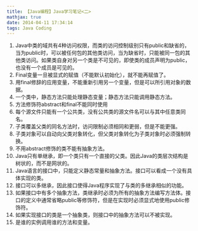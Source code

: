 ```yaml
---
title: 【Java编程】Java学习笔记<二>
mathjax: true
date: 2014-04-11 17:34:14
tags: Java Coding
---
```


1.    Java中类的域共有4种访问权限，而类的访问控制级别只有public和缺省的，当为public时，可以被任何包的其他类访问，当为缺省时，只能被同一包的其他类访问。如果类自身对另一个类是不可见的，即使类的成员声明为public，也没有一个成员是可见的。
2.    Final变量一旦被显式的赋值（不能默认初始化），就不能再赋值了。
3.    用final修辞的应用变量，不能重新引用另一个变量，但是可以所引用对象的数据。
4.    一个类中，静态方法只能处理静态变量；静态方法只能调用静态方法。
5.    方法修饰符abstract和final不能同时使用
6.    每个源文件只能有一个公共类，没有公共类的源文件名可以与其中任意类同名。
7.    子类覆盖父类的同名方法时，访问限制必须相同和更弱，但是不能更强。
8.    子类对象可以自动向父类对象转化，但父类对象转化为子类对象时必须强制转换。
9.    不用abstract修饰的类不能有抽象方法。
10.  Java只有单继承，即一个类只有一个直接的父类。因此Java的类层次结构是树状的，而不是网状的。
11.  Java语言的接口中，只能定义静态常量和抽象方法。接口可以看成一个没有具体实现的类。
12.  接口可以多继承，因此接口使得Java程序实现了与类的多继承相似的功能。
13.  如果接口中有多个抽象方法，类继承时必须为所有的抽象方法编写方法体。接口的定义中通常省略public等修饰符，但是在实现时必须显式地使用public修饰符。
14.  如果实现接口的类是一个抽象类，则接口中的抽象方法可以不被实现。
15.    是谁的实例调用谁的方法和变量。
